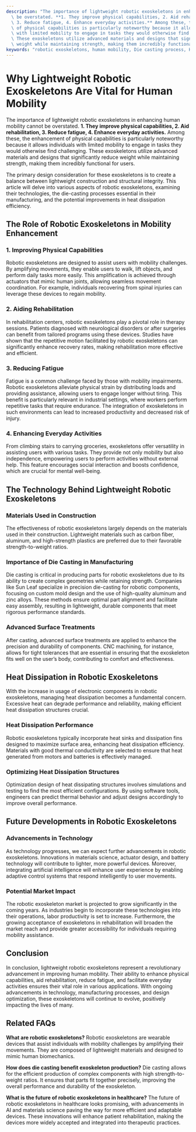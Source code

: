 ```yaml
---
description: "The importance of lightweight robotic exoskeletons in enhancing human mobility cannot\
  \ be overstated. **1. They improve physical capabilities, 2. Aid rehabilitation,\
  \ 3. Reduce fatigue, 4. Enhance everyday activities.** Among these, the enhancement\
  \ of physical capabilities is particularly noteworthy because it allows individuals\
  \ with limited mobility to engage in tasks they would otherwise find challenging.\
  \ These exoskeletons utilize advanced materials and designs that significantly reduce\
  \ weight while maintaining strength, making them incredibly functional for users."
keywords: "robotic exoskeletons, human mobility, Die casting process, Heat dissipation efficiency"
---
```

# Why Lightweight Robotic Exoskeletons Are Vital for Human Mobility

The importance of lightweight robotic exoskeletons in enhancing human mobility cannot be overstated. **1. They improve physical capabilities, 2. Aid rehabilitation, 3. Reduce fatigue, 4. Enhance everyday activities.** Among these, the enhancement of physical capabilities is particularly noteworthy because it allows individuals with limited mobility to engage in tasks they would otherwise find challenging. These exoskeletons utilize advanced materials and designs that significantly reduce weight while maintaining strength, making them incredibly functional for users.

The primary design consideration for these exoskeletons is to create a balance between lightweight construction and structural integrity. This article will delve into various aspects of robotic exoskeletons, examining their technologies, the die-casting processes essential in their manufacturing, and the potential improvements in heat dissipation efficiency.

## The Role of Robotic Exoskeletons in Mobility Enhancement

### **1. Improving Physical Capabilities**
Robotic exoskeletons are designed to assist users with mobility challenges. By amplifying movements, they enable users to walk, lift objects, and perform daily tasks more easily. This amplification is achieved through actuators that mimic human joints, allowing seamless movement coordination. For example, individuals recovering from spinal injuries can leverage these devices to regain mobility.

### **2. Aiding Rehabilitation**
In rehabilitation centers, robotic exoskeletons play a pivotal role in therapy sessions. Patients diagnosed with neurological disorders or after surgeries can benefit from tailored programs using these devices. Studies have shown that the repetitive motion facilitated by robotic exoskeletons can significantly enhance recovery rates, making rehabilitation more effective and efficient.

### **3. Reducing Fatigue**
Fatigue is a common challenge faced by those with mobility impairments. Robotic exoskeletons alleviate physical strain by distributing loads and providing assistance, allowing users to engage longer without tiring. This benefit is particularly relevant in industrial settings, where workers perform repetitive tasks that require endurance. The integration of exoskeletons in such environments can lead to increased productivity and decreased risk of injury.

### **4. Enhancing Everyday Activities**
From climbing stairs to carrying groceries, exoskeletons offer versatility in assisting users with various tasks. They provide not only mobility but also independence, empowering users to perform activities without external help. This feature encourages social interaction and boosts confidence, which are crucial for mental well-being.

## The Technology Behind Lightweight Robotic Exoskeletons

### **Materials Used in Construction**
The effectiveness of robotic exoskeletons largely depends on the materials used in their construction. Lightweight materials such as carbon fiber, aluminum, and high-strength plastics are preferred due to their favorable strength-to-weight ratios. 

### **Importance of Die Casting in Manufacturing**
Die casting is critical in producing parts for robotic exoskeletons due to its ability to create complex geometries while retaining strength. Companies like Sun Leaf specialize in precision die-casting for robotic components, focusing on custom mold design and the use of high-quality aluminum and zinc alloys. These methods ensure optimal part alignment and facilitate easy assembly, resulting in lightweight, durable components that meet rigorous performance standards.

### **Advanced Surface Treatments**
After casting, advanced surface treatments are applied to enhance the precision and durability of components. CNC machining, for instance, allows for tight tolerances that are essential in ensuring that the exoskeleton fits well on the user’s body, contributing to comfort and effectiveness.

## Heat Dissipation in Robotic Exoskeletons

With the increase in usage of electronic components in robotic exoskeletons, managing heat dissipation becomes a fundamental concern. Excessive heat can degrade performance and reliability, making efficient heat dissipation structures crucial.

### **Heat Dissipation Performance**
Robotic exoskeletons typically incorporate heat sinks and dissipation fins designed to maximize surface area, enhancing heat dissipation efficiency. Materials with good thermal conductivity are selected to ensure that heat generated from motors and batteries is effectively managed.

### **Optimizing Heat Dissipation Structures**
Optimization design of heat dissipating structures involves simulations and testing to find the most efficient configurations. By using software tools, engineers can predict thermal behavior and adjust designs accordingly to improve overall performance.

## Future Developments in Robotic Exoskeletons

### **Advancements in Technology**
As technology progresses, we can expect further advancements in robotic exoskeletons. Innovations in materials science, actuator design, and battery technology will contribute to lighter, more powerful devices. Moreover, integrating artificial intelligence will enhance user experience by enabling adaptive control systems that respond intelligently to user movements.

### **Potential Market Impact**
The robotic exoskeleton market is projected to grow significantly in the coming years. As industries begin to incorporate these technologies into their operations, labor productivity is set to increase. Furthermore, the growing acceptance of exoskeletons in rehabilitation will broaden the market reach and provide greater accessibility for individuals requiring mobility assistance.

## Conclusion

In conclusion, lightweight robotic exoskeletons represent a revolutionary advancement in improving human mobility. Their ability to enhance physical capabilities, aid rehabilitation, reduce fatigue, and facilitate everyday activities ensures their vital role in various applications. With ongoing advancements in technology, manufacturing processes, and design optimization, these exoskeletons will continue to evolve, positively impacting the lives of many.

## Related FAQs

**What are robotic exoskeletons?**
Robotic exoskeletons are wearable devices that assist individuals with mobility challenges by amplifying their movements. They are composed of lightweight materials and designed to mimic human biomechanics.

**How does die casting benefit exoskeleton production?**
Die casting allows for the efficient production of complex components with high strength-to-weight ratios. It ensures that parts fit together precisely, improving the overall performance and durability of the exoskeleton.

**What is the future of robotic exoskeletons in healthcare?**
The future of robotic exoskeletons in healthcare looks promising, with advancements in AI and materials science paving the way for more efficient and adaptable devices. These innovations will enhance patient rehabilitation, making the devices more widely accepted and integrated into therapeutic practices.
